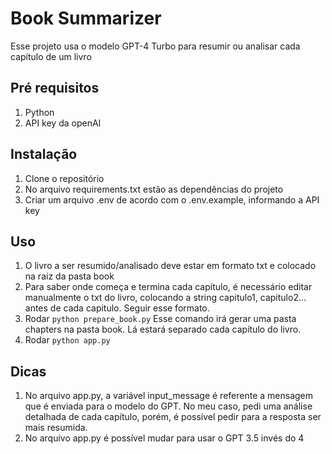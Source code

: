 # Book Summarizer

Esse projeto usa o modelo GPT-4 Turbo para resumir ou analisar cada capítulo de um livro

## Pré requisitos
1. Python
2. API key da openAI

## Instalação
1. Clone o repositório
2. No arquivo requirements.txt estão as dependências do projeto
4. Criar um arquivo .env de acordo com o .env.example, informando a API key

## Uso
1. O livro a ser resumido/analisado deve estar em formato txt e colocado na raiz da pasta book
2. Para saber onde começa e termina cada capítulo, é necessário editar manualmente o txt do livro, colocando a string capitulo1, capitulo2... antes de cada capitulo. Seguir esse formato.
3. Rodar `python prepare_book.py` Esse comando irá gerar uma pasta chapters na pasta book. Lá estará separado cada capítulo do livro.
4. Rodar `python app.py`

## Dicas
1. No arquivo app.py, a variável input_message é referente a mensagem que é enviada para o modelo do GPT. No meu caso, pedi uma análise detalhada de cada capítulo, porém, é possível pedir para a resposta ser mais resumida.
2. No arquivo app.py é possível mudar para usar o GPT 3.5 invés do 4